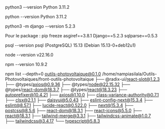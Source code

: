python3 --version Python 3.11.2

python --version Python 3.11.2

python3 -m django --version 5.2.3

Pour le package : pip freeze asgiref==3.8.1 Django==5.2.3 sqlparse==0.5.3

psql --version psql (PostgreSQL) 15.13 (Debian 15.13-0+deb12u1)

node --version v22.16.0

npm --version 10.9.2

npm list --depth=0 outils-photovoltaique@0.1.0 /home/nampiasilala/Outils-Photovoltaiques/front-outils-photovoltaique ├── @radix-ui/react-slot@1.2.3 ├── @types/axios@0.9.36 ├── @types/node@22.15.32 ├── @types/react-dom@18.3.7 ├── @types/react@18.3.23 ├── autoprefixer@10.4.21 ├── axios@1.10.0 ├── class-variance-authority@0.7.1 ├── clsx@2.1.1 ├── daisyui@5.0.43 ├── eslint-config-next@15.3.4 ├── eslint@8.57.1 ├── lucide-react@0.522.0 ├── next@15.3.4 ├── postcss@8.5.6 ├── react-dom@18.3.1 ├── react-icons@5.5.0 ├── react@18.3.1 ├── tailwind-merge@3.3.1 ├── tailwindcss-animate@1.0.7 ├── tailwindcss@3.4.17 └── typescript@5.8.3
